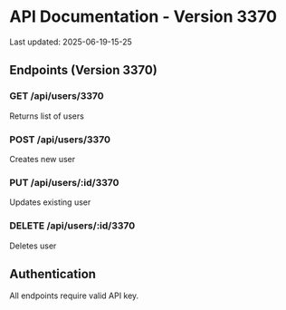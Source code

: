 # API Documentation - Version 3370
Last updated: 2025-06-19-15-25

## Endpoints (Version 3370)

### GET /api/users/3370
Returns list of users

### POST /api/users/3370
Creates new user

### PUT /api/users/:id/3370
Updates existing user

### DELETE /api/users/:id/3370
Deletes user

## Authentication
All endpoints require valid API key.

